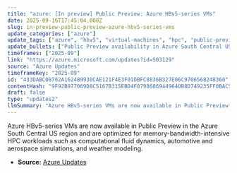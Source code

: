 ```yaml
---
title: "azure: [In preview] Public Preview: Azure HBv5-series VMs"
date: 2025-09-16T17:45:04.000Z
slug: in-preview-public-preview-azure-hbv5-series-vms
update_categories: ["azure"]
update_tags: ["azure", "hbv5", "virtual-machines", "hpc", "public-preview", "south-central-us"]
update_bullets: ["Public Preview availability in Azure South Central US region.", "HBv5 VMs optimized for memory bandwidth–intensive high-performance computing (HPC) applications.", "Target workloads include computational fluid dynamics, automotive and aerospace simulations, and weather modeling.", "Intended to support demanding HPC scenarios that require high memory throughput."]
timeframes: ["2025-09"]
link: "https://azure.microsoft.com/updates?id=503129"
source: "Azure Updates"
timeframeKey: "2025-09"
id: "433DABC08702A162489930CAE121F4E3F01DBFC8836B327E06C9706568248360"
contentHash: "9F92B977069D8C5167B315EBD4F87986869449640B8D749235FF0BAC5B827625"
draft: false
type: "updates2"
llmSummary: "Azure HBv5-series VMs are now available in Public Preview in the Azure South Central US region and are optimized for memory-bandwidth-intensive HPC workloads such as computational fluid dynamics, automotive and aerospace simulations, and weather modeling."
---
```


Azure HBv5-series VMs are now available in Public Preview in the Azure South Central US region and are optimized for memory-bandwidth-intensive HPC workloads such as computational fluid dynamics, automotive and aerospace simulations, and weather modeling.

- **Source:** [Azure Updates](https://azure.microsoft.com/updates?id=503129)
